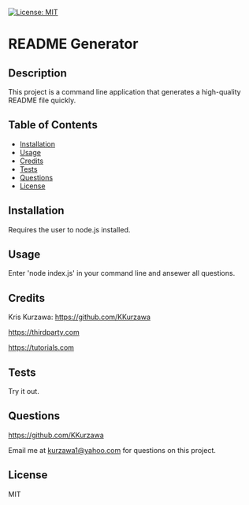 [![License: MIT](https://img.shields.io/badge/License-MIT-yellow.svg)](https://opensource.org/licenses/MIT)
# README Generator

## Description

This project is a command line application that generates a high-quality README file quickly.

## Table of Contents

- [Installation](#Installation)
- [Usage](#Usage)
- [Credits](#Credits)
- [Tests](#Tests)
- [Questions](#Questions)
- [License](#License)


## Installation

Requires the user to node.js installed.

## Usage

Enter 'node index.js' in your command line and ansewer all questions.

## Credits

Kris Kurzawa: https://github.com/KKurzawa

https://thirdparty.com

https://tutorials.com

## Tests

Try it out.

## Questions

https://github.com/KKurzawa

Email me at kurzawa1@yahoo.com for questions on this project.

## License

MIT

   